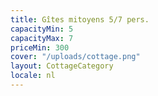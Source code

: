 ```yaml
---
title: Gîtes mitoyens 5/7 pers.
capacityMin: 5
capacityMax: 7
priceMin: 300
cover: "/uploads/cottage.png"
layout: CottageCategory
locale: nl
---
```

